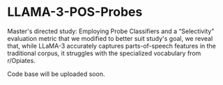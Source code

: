 # LLAMA-3-POS-Probes
Master's directed study: Employing Probe Classifiers and a “Selectivity” evaluation metric that we modified to better suit study's goal, we reveal that, while LLaMA-3 accurately captures parts-of-speech features in the traditional corpus, it struggles with the specialized vocabulary from r/Opiates.

Code base will be uploaded soon.
